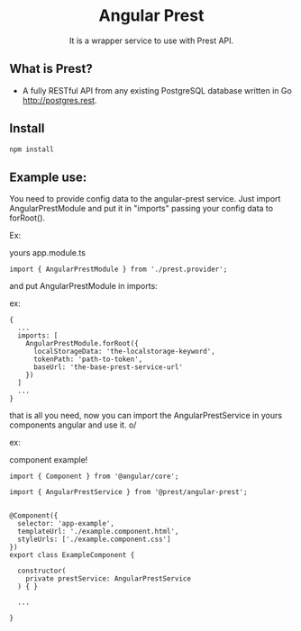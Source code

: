<p align="center">
  <h1 align="center">Angular Prest</h1>
  <p align="center">It is a wrapper service to use with Prest API.</p>
</p>

## What is Prest?

- A fully RESTful API from any existing PostgreSQL database written in Go http://postgres.rest.

## Install

```bash
npm install 
```

## Example use:

You need to provide config data to the angular-prest service. Just import AngularPrestModule and put it in "imports" passing your config data to forRoot().

Ex:

yours app.module.ts

```
import { AngularPrestModule } from './prest.provider';
```

and put AngularPrestModule in imports:

ex:
```
{
  ...
  imports: [
    AngularPrestModule.forRoot({
      localStorageData: 'the-localstorage-keyword',
      tokenPath: 'path-to-token',
      baseUrl: 'the-base-prest-service-url'
    })
  ]
  ...
}
```

that is all you need, now you can import the AngularPrestService in yours components angular and use it. o/

ex:

component example!
```
import { Component } from '@angular/core';

import { AngularPrestService } from '@prest/angular-prest';


@Component({
  selector: 'app-example',
  templateUrl: './example.component.html',
  styleUrls: ['./example.component.css']
})
export class ExampleComponent {

  constructor(
    private prestService: AngularPrestService
  ) { }

  ...

}
```